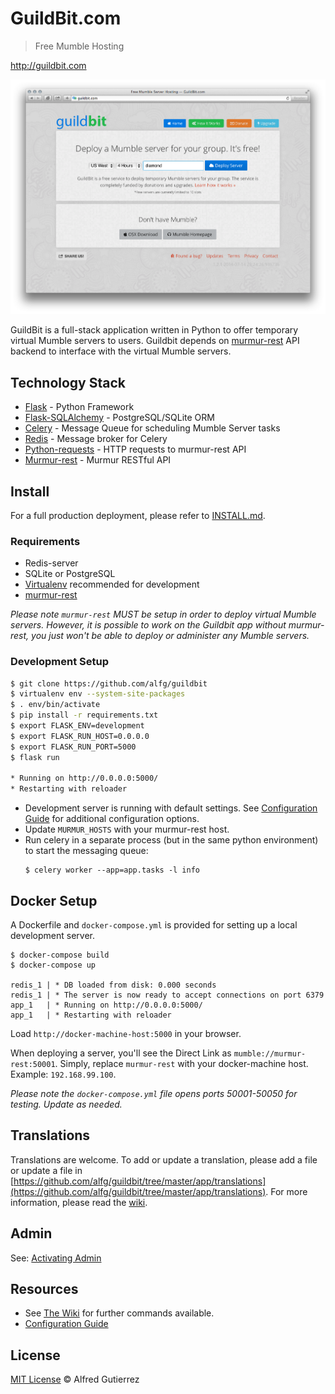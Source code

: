 # GuildBit.com
> Free Mumble Hosting

http://guildbit.com

![Guildbit.com](/app/static/img/screenshots/howitworks_home.png)

GuildBit is a full-stack application written in Python to offer
temporary virtual Mumble servers to users. Guildbit depends on [murmur-rest](https://github.com/alfg/murmur-rest) API backend to interface
with the virtual Mumble servers.

## Technology Stack
* [Flask](http://flask.pocoo.org/) - Python Framework
* [Flask-SQLAlchemy](http://flask-sqlalchemy.pocoo.org/2.1/) - PostgreSQL/SQLite ORM
* [Celery](http://www.celeryproject.org/) - Message Queue for scheduling Mumble Server tasks
* [Redis](http://redis.io/) - Message broker for Celery
* [Python-requests](http://docs.python-requests.org/en/master/) - HTTP requests to murmur-rest API
* [Murmur-rest](https://github.com/alfg/murmur-rest) - Murmur RESTful API

## Install
For a full production deployment, please refer to [INSTALL.md](INSTALL.md).

### Requirements
* Redis-server
* SQLite or PostgreSQL
* [Virtualenv](https://virtualenv.pypa.io/en/stable/) recommended for development
* [murmur-rest](https://github.com/alfg/murmur-rest)

*Please note `murmur-rest` MUST be setup in order to deploy virtual Mumble servers. However, it is possible to work on the Guildbit app without murmur-rest, you just won't be able to deploy or administer any Mumble servers.*


### Development Setup
```bash
$ git clone https://github.com/alfg/guildbit
$ virtualenv env --system-site-packages
$ . env/bin/activate
$ pip install -r requirements.txt
$ export FLASK_ENV=development
$ export FLASK_RUN_HOST=0.0.0.0
$ export FLASK_RUN_PORT=5000
$ flask run

* Running on http://0.0.0.0:5000/
* Restarting with reloader
```

* Development server is running with default settings. See [Configuration Guide](https://github.com/alfg/guildbit/wiki/Configuration-Guide) for additional configuration options.
* Update `MURMUR_HOSTS` with your murmur-rest host.
* Run celery in a separate process (but in the same python environment) to start the messaging queue:
  ```
  $ celery worker --app=app.tasks -l info
  ```

## Docker Setup
A Dockerfile and `docker-compose.yml` is provided for setting up a local development server.
```
$ docker-compose build
$ docker-compose up

redis_1 | * DB loaded from disk: 0.000 seconds
redis_1 | * The server is now ready to accept connections on port 6379
app_1   | * Running on http://0.0.0.0:5000/
app_1   | * Restarting with reloader
```

Load `http://docker-machine-host:5000` in your browser.

When deploying a server, you'll see the Direct Link as `mumble://murmur-rest:50001`. Simply, replace `murmur-rest` with your docker-machine host. Example: `192.168.99.100`.

*Please note the `docker-compose.yml` file opens ports 50001-50050 for testing. Update as needed.*

## Translations

Translations are welcome. To add or update a translation, please add a file or update a file in [https://github.com/alfg/guildbit/tree/master/app/translations](https://github.com/alfg/guildbit/tree/master/app/translations). For more information, please read the [wiki](https://github.com/alfg/guildbit/wiki/Commands-and-Fixes#updating-translations).

## Admin
See: [Activating Admin](https://github.com/alfg/guildbit/wiki/Commands-and-Fixes#activating-admin)

## Resources
* See [The Wiki](https://github.com/alfg/guildbit/wiki/Commands-and-Fixes) for further commands available.
* [Configuration Guide](https://github.com/alfg/guildbit/wiki/Configuration-Guide)

## License

[MIT License](http://alfg.mit-license.org/) © Alfred Gutierrez
